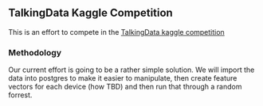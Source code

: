 ## TalkingData Kaggle Competition

This is an effort to compete in the [TalkingData kaggle competition](https://www.kaggle.com/c/talkingdata-mobile-user-demographics)


### Methodology

Our current effort is going to be a rather simple solution.
We will import the data into postgres to make it easier to manipulate, then create
feature vectors for each device (how TBD) and then run that through a random forrest.
